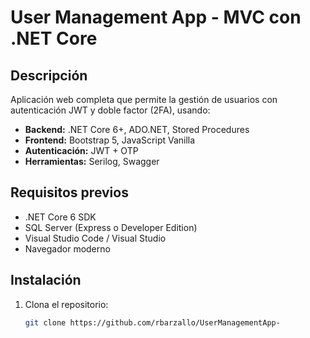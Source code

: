 # User Management App - MVC con .NET Core

## Descripción
Aplicación web completa que permite la gestión de usuarios con autenticación JWT y doble factor (2FA), usando:

- **Backend:** .NET Core 6+, ADO.NET, Stored Procedures
- **Frontend:** Bootstrap 5, JavaScript Vanilla
- **Autenticación:** JWT + OTP
- **Herramientas:** Serilog, Swagger

## Requisitos previos
- .NET Core 6 SDK
- SQL Server (Express o Developer Edition)
- Visual Studio Code / Visual Studio
- Navegador moderno

## Instalación

1. Clona el repositorio:
   ```bash
   git clone https://github.com/rbarzallo/UserManagementApp- 
